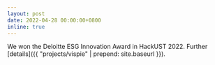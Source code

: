 ```yaml
---
layout: post
date: 2022-04-28 00:00:00+0800
inline: true
---
```


We won the Deloitte ESG Innovation Award in HackUST 2022. Further [details]({{ "projects/vispie" | prepend: site.baseurl }}).